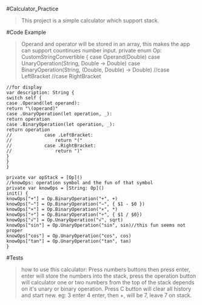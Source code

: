 #Calculator_Practice 
>This project is a simple calculator which support stack.

#Code Example
>Operand and operator will be stored in an array, this makes the app can support countinues number input.
    private enum Op: CustomStringConvertible {
    case Operand(Double)
    case UnaryOperation(String, Double -> Double)
    case BinaryOperation(String, (Double, Double) -> Double)
    //case LeftBracket
    //case RightBracket

    //for display
    var description: String {
    switch self {
    case .Operand(let operand):
    return "\(operand)"
    case .UnaryOperation(let operation, _):
    return operation
    case .BinaryOperation(let operation, _):
    return operation
    //            case .LeftBracket:
    //                return "("
    //            case .RightBracket:
    //                return ")"
    }
    }
    }

    private var opStack = [Op]()
    //knowOps: operation symbol and the fun of that symbol
    private var knowOps = [String: Op]()
    init() {
    knowOps["+"] = Op.BinaryOperation("+", +)
    knowOps["−"] = Op.BinaryOperation("−", { $1 - $0 })
    knowOps["×"] = Op.BinaryOperation("×", *)
    knowOps["÷"] = Op.BinaryOperation("÷", { $1 / $0})
    knowOps["√"] = Op.UnaryOperation("√", sqrt)
    knowOps["sin"] = Op.UnaryOperation("sin", sin)//this fun seems not proper
    knowOps["cos"] = Op.UnaryOperation("cos", cos)
    knowOps["tan"] = Op.UnaryOperation("tan", tan)
    }

#Tests
>how to use this calculator: Press numbers buttons then press enter, enter will store the numbers into the stack, press the operation button will calculator one or two numbers from the top of the stack depends on it's unary or binary operation. Press C button will clear all history and start new. 
eg: 3 enter 4 enter, then +, will be 7, leave 7 on stack.
